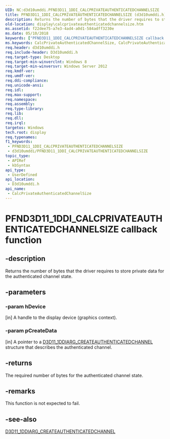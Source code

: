 ```yaml
---
UID: NC:d3d10umddi.PFND3D11_1DDI_CALCPRIVATEAUTHENTICATEDCHANNELSIZE
title: PFND3D11_1DDI_CALCPRIVATEAUTHENTICATEDCHANNELSIZE (d3d10umddi.h)
description: Returns the number of bytes that the driver requires to store private data for the authenticated channel state.
old-location: display\calcprivateauthenticatedchannelsize.htm
ms.assetid: f22dee75-a7e3-4ad4-a0d1-584adff3230e
ms.date: 05/10/2018
keywords: ["PFND3D11_1DDI_CALCPRIVATEAUTHENTICATEDCHANNELSIZE callback function"]
ms.keywords: CalcPrivateAuthenticatedChannelSize, CalcPrivateAuthenticatedChannelSize callback function [Display Devices], PFND3D11_1DDI_CALCPRIVATEAUTHENTICATEDCHANNELSIZE, PFND3D11_1DDI_CALCPRIVATEAUTHENTICATEDCHANNELSIZE callback, d3d10umddi/CalcPrivateAuthenticatedChannelSize, display.calcprivateauthenticatedchannelsize
req.header: d3d10umddi.h
req.include-header: D3d10umddi.h
req.target-type: Desktop
req.target-min-winverclnt: Windows 8
req.target-min-winversvr: Windows Server 2012
req.kmdf-ver: 
req.umdf-ver: 
req.ddi-compliance: 
req.unicode-ansi: 
req.idl: 
req.max-support: 
req.namespace: 
req.assembly: 
req.type-library: 
req.lib: 
req.dll: 
req.irql: 
targetos: Windows
tech.root: display
req.typenames: 
f1_keywords:
 - PFND3D11_1DDI_CALCPRIVATEAUTHENTICATEDCHANNELSIZE
 - d3d10umddi/PFND3D11_1DDI_CALCPRIVATEAUTHENTICATEDCHANNELSIZE
topic_type:
 - APIRef
 - kbSyntax
api_type:
 - UserDefined
api_location:
 - D3d10umddi.h
api_name:
 - CalcPrivateAuthenticatedChannelSize
---
```


# PFND3D11_1DDI_CALCPRIVATEAUTHENTICATEDCHANNELSIZE callback function


## -description

Returns the number of bytes that the driver requires to store private data for the authenticated channel state.

## -parameters

### -param hDevice 

[in]
A handle to the display device (graphics context).

### -param pCreateData 

[in]
A pointer to a <a href="/windows-hardware/drivers/ddi/d3d10umddi/ns-d3d10umddi-d3d11_1ddiarg_createauthenticatedchannel">D3D11_1DDIARG_CREATEAUTHENTICATEDCHANNEL</a> structure that describes the authenticated channel.

## -returns

The required number of bytes for the authenticated channel state.

## -remarks

This function is not expected to fail.

## -see-also

<a href="/windows-hardware/drivers/ddi/d3d10umddi/ns-d3d10umddi-d3d11_1ddiarg_createauthenticatedchannel">D3D11_1DDIARG_CREATEAUTHENTICATEDCHANNEL</a>